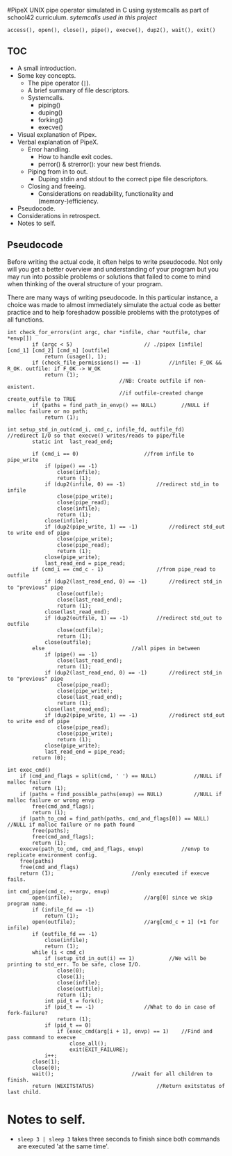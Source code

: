 #PipeX
UNIX pipe operator simulated in C using systemcalls as part of school42 curriculum.
*sytemcalls used in this project*
```
access(), open(), close(), pipe(), execve(), dup2(), wait(), exit()
```

## TOC
- A small introduction.
- Some key concepts.
	- The pipe operator (`|`).
	- A brief summary of file descriptors.
	- Systemcalls.
		- piping()
		- duping()
		- forking()
		- execve()
- Visual explanation of Pipex.
- Verbal explanation of PipeX.
	- Error handling.
		- How to handle exit codes.
		- perror() & strerror(): your new best friends.
	- Piping from in to out.
		- Duping stdin and stdout to the correct pipe file descriptors.
	- Closing and freeing.
		- Considerations on readability, functionality and (memory-)efficiency.
- Pseudocode.
- Considerations in retrospect.
- Notes to self.
## Pseudocode
Before writing the actual code, it often helps to write pseudocode. Not only will you get a better overview and understanding of your program but you may run into possible problems or solutions that failed to come to mind when thinking of the overal structure of your program.

There are many ways of writing pseudocode. In this particular instance, a choice was made to almost immediately simulate the actual code as better practice and to help foreshadow possible problems with the prototypes of all functions.
```
int	check_for_errors(int argc, char *infile, char *outfile, char *envp[])
		if (argc < 5)						// ./pipex [infile] [cmd_1] [cmd_2] [cmd_n] [outfile]
			return (usage(), 1);
		if (check_file_permissions() == -1)			//infile: F_OK && R_OK. outfile: if F_OK -> W_OK
			return (1);
									//NB: Create outfile if non-existent.
									//if outfile-created change create_outfile to TRUE
		if (paths = find_path_in_envp() == NULL)		//NULL if malloc failure or no path;
			return (1);

int	setup_std_in_out(cmd_i, cmd_c, infile_fd, outfile_fd)		//redirect I/O so that execve() writes/reads to pipe/file
		static int	last_read_end;
		
		if (cmd_i == 0) 					//from infile to pipe_write
			if (pipe() == -1)
				close(infile);				
				return (1);
			if (dup2(infile, 0) == -1) 			//redirect std_in to infile
				close(pipe_write);
				close(pipe_read);
				close(infile);
				return (1);
			close(infile);
			if (dup2(pipe_write, 1) == -1) 			//redirect std_out to write end of pipe
				close(pipe_write);
				close(pipe_read);
				return (1);
			close(pipe_write);
			last_read_end = pipe_read;
		if (cmd_i == cmd_c - 1) 				//from pipe_read to outfile
			if (dup2(last_read_end, 0) == -1)		//redirect std_in to "previous" pipe
				close(outfile);
				close(last_read_end);
				return (1);
			close(last_read_end);
			if (dup2(outfile, 1) == -1)			//redirect std_out to outfile
				close(outfile);
				return (1);
			close(outfile);
		else							//all pipes in between
			if (pipe() == -1)
				close(last_read_end);
				return (1);
			if (dup2(last_read_end, 0) == -1)		//redirect std_in to "previous" pipe
				close(pipe_read);
				close(pipe_write);
				close(last_read_end);
				return (1);
			close(last_read_end);
			if (dup2(pipe_write, 1) == -1)			//redirect std_out to write end of pipe
				close(pipe_read);
				close(pipe_write);
				return (1);
			close(pipe_write);
			last_read_end = pipe_read;
		return (0);

int	exec_cmd()
	if (cmd_and_flags = split(cmd, ' ') == NULL)			//NULL if malloc failure
		return (1);
	if (paths = find_possible_paths(envp) == NULL)			//NULL if malloc failure or wrong envp
		free(cmd_and_flags);
		return (1);
	if (path_to_cmd = find_path(paths, cmd_and_flags[0]) == NULL)	//NULL if malloc failure or no path found
		free(paths);
		free(cmd_and_flags);
		return (1);
	execve(path_to_cmd, cmd_and_flags, envp)			//envp to replicate environment config.
	free(paths)
	free(cmd_and_flags)
	return (1);							//only executed if execve fails.

int	cmd_pipe(cmd_c, ++argv, envp)
		open(infile);						//arg[0] since we skip program name.
		if (infile_fd == -1)
			return (1);
		open(outfile);						//arg[cmd_c + 1] (+1 for infile)
		if (outfile_fd == -1)
			close(infile);
			return (1);
		while (i < cmd_c)
			if (setup_std_in_out(i) == 1)			//We will be printing to std_err. To be safe, close I/O.
				close(0);
				close(1);
				close(infile);
				close(outfile);
				return (1);
			int pid_t = fork();
			if (pid_t == -1)				//What to do in case of fork-failure?
				return (1);
			if (pid_t == 0)
				if (exec_cmd(arg[i + 1], envp) == 1)	//Find and pass command to execve
					close_all();
					exit(EXIT_FAILURE);
			i++;
		close(1);
		close(0);
		wait();							//wait for all children to finish.
		return (WEXITSTATUS)					//Return exitstatus of last child.
```
# Notes to self.
- `sleep 3 | sleep 3` takes three seconds to finish since both commands are executed 'at the same time'.


